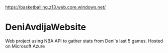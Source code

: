 https://basketballing.z13.web.core.windows.net/

# DeniAvdijaWebsite
Web project using NBA API to gather stats from Deni's last 5 games.
Hosted on Microsoft Azure
